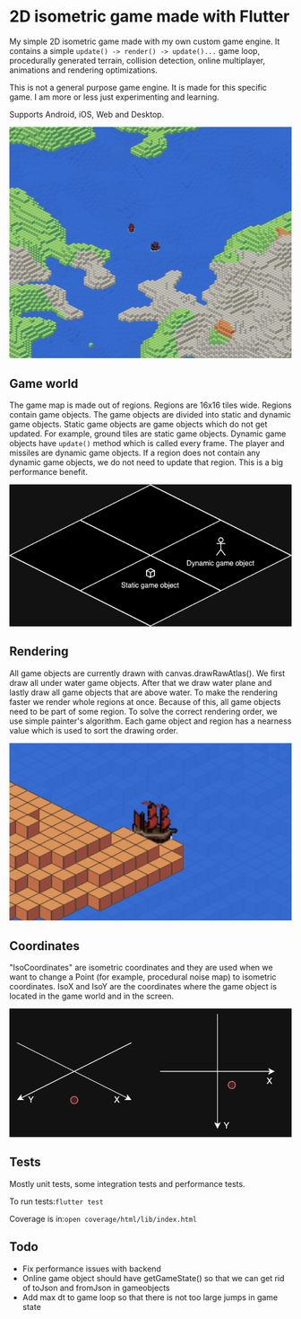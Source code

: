 # 2D isometric game made with Flutter
My simple 2D isometric game made with my own custom game engine. It contains a simple ```update() -> render() -> update()...``` game loop,
procedurally generated terrain, collision detection, online multiplayer, animations and rendering optimizations.

This is not a general purpose game engine. It is made for this specific game. I am more or less just experimenting and learning.

Supports Android, iOS, Web and Desktop.

![screenshot.png](readme_images/screenshot.png)

## Game world
The game map is made out of regions. Regions are 16x16 tiles wide.
Regions contain game objects. The game objects are divided into static and dynamic game objects.
Static game objects are game objects which do not get updated. For example, ground tiles are static game objects.
Dynamic game objects have ```update()``` method which is called every frame. The player and missiles are dynamic game objects.
If a region does not contain any dynamic game objects, we do not need to update that region. This is a big performance benefit.

![game_world.png](readme_images/game_world.png)

## Rendering
All game objects are currently drawn with canvas.drawRawAtlas().
We first draw all under water game objects. After that we draw water plane and lastly
draw all game objects that are above water. To make the rendering faster
we render whole regions at once. Because of this, all game objects need to be part of some region. 
To solve the correct rendering order, we use simple painter's algorithm. Each game object and region
has a nearness value which is used to sort the drawing order.

![map_screenshot.png](readme_images/map_screenshot.png)
## Coordinates
"IsoCoordinates" are isometric coordinates and they are used when we want to change a Point (for example, procedural noise map) to isometric coordinates.
IsoX and IsoY are the coordinates where the game object is located in the game world and in the screen.

![coordinates.png](readme_images/coordinates.png)
## Tests
Mostly unit tests, some integration tests and performance tests.

To run tests:```flutter test```

Coverage is in:```open coverage/html/lib/index.html```

## Todo
- Fix performance issues with backend
- Online game object should have getGameState() so that we can get rid of toJson and fromJson in gameobjects
- Add max dt to game loop so that there is not too large jumps in game state